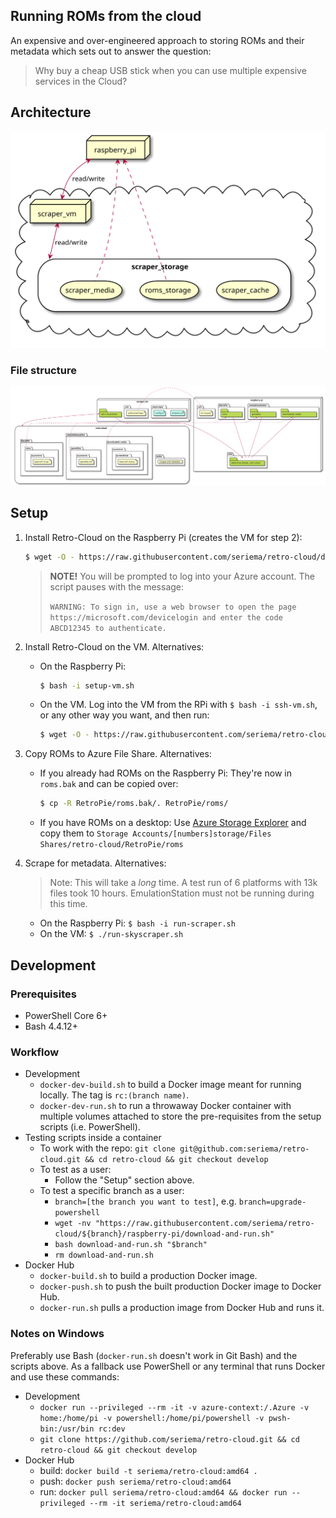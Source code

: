 Running ROMs from the cloud
---

An expensive and over-engineered approach to storing ROMs and their metadata which sets out to answer the question:
> Why buy a cheap USB stick when you can use multiple expensive services in the Cloud?

## Architecture

![architecture-diagram](diagrams/architecture.svg)

### File structure

![filestructure-diagram](diagrams/filestructure.svg)

## Setup

1. Install Retro-Cloud on the Raspberry Pi (creates the VM for step 2):

    ```bash
    $ wget -O - https://raw.githubusercontent.com/seriema/retro-cloud/develop/raspberry-pi/download-and-run.sh | bash
    ```

    > **NOTE!** You will be prompted to log into your Azure account. The script pauses with the message:
    >
    > `WARNING: To sign in, use a web browser to open the page https://microsoft.com/devicelogin and enter the code ABCD12345 to authenticate.`

1. Install Retro-Cloud on the VM. Alternatives:
    * On the Raspberry Pi:

        ```bash
        $ bash -i setup-vm.sh
        ```

    * On the VM. Log into the VM from the RPi with `$ bash -i ssh-vm.sh`, or any other way you want, and then run:

        ```bash
        $ wget -O - https://raw.githubusercontent.com/seriema/retro-cloud/develop/virtual-machine/setup.sh | bash -i
        ```

1. Copy ROMs to Azure File Share. Alternatives:
    * If you already had ROMs on the Raspberry Pi: They're now in `roms.bak` and can be copied over:

        ```bash
        $ cp -R RetroPie/roms.bak/. RetroPie/roms/
        ```

    * If you have ROMs on a desktop: Use [Azure Storage Explorer](https://azure.microsoft.com/en-us/features/storage-explorer/) and copy them to `Storage Accounts/[numbers]storage/Files Shares/retro-cloud/RetroPie/roms`
1. Scrape for metadata. Alternatives:
    > Note: This will take a _long_ time. A test run of 6 platforms with 13k files took 10 hours. EmulationStation must not be running during this time.
    * On the Raspberry Pi: `$ bash -i run-scraper.sh`
    * On the VM: `$ ./run-skyscraper.sh`

## Development

### Prerequisites

* PowerShell Core 6+
* Bash 4.4.12+

### Workflow

* Development
    * `docker-dev-build.sh` to build a Docker image meant for running locally. The tag is `rc:(branch name)`.
    * `docker-dev-run.sh` to run a throwaway Docker container with multiple volumes attached to store the pre-requisites from the setup scripts (i.e. PowerShell).
* Testing scripts inside a container
    * To work with the repo: `git clone git@github.com:seriema/retro-cloud.git && cd retro-cloud && git checkout develop`
    * To test as a user:
        * Follow the "Setup" section above.
    * To test a specific branch as a user:
        * `branch=[the branch you want to test]`, e.g. `branch=upgrade-powershell`
        * `wget -nv "https://raw.githubusercontent.com/seriema/retro-cloud/${branch}/raspberry-pi/download-and-run.sh"`
        * `bash download-and-run.sh "$branch"`
        * `rm download-and-run.sh`
* Docker Hub
    * `docker-build.sh` to build a production Docker image.
    * `docker-push.sh` to push the built production Docker image to Docker Hub.
    * `docker-run.sh` pulls a production image from Docker Hub and runs it.

### Notes on Windows

Preferably use Bash (`docker-run.sh` doesn't work in Git Bash) and the scripts above. As a fallback use PowerShell or any terminal that runs Docker and use these commands:

* Development
    * `docker run --privileged --rm -it -v azure-context:/.Azure -v home:/home/pi -v powershell:/home/pi/powershell -v pwsh-bin:/usr/bin rc:dev`
    * `git clone https://github.com/seriema/retro-cloud.git && cd retro-cloud && git checkout develop`
* Docker Hub
    * build: `docker build -t seriema/retro-cloud:amd64 .`
    * push: `docker push seriema/retro-cloud:amd64`
    * run: `docker pull seriema/retro-cloud:amd64 && docker run --privileged --rm -it seriema/retro-cloud:amd64`
